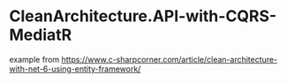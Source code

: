 # CleanArchitecture.API-with-CQRS-MediatR

example from https://www.c-sharpcorner.com/article/clean-architecture-with-net-6-using-entity-framework/
